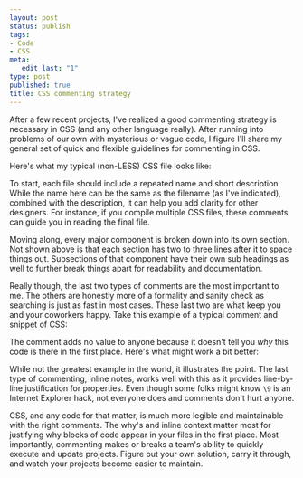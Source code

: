 ```yaml
--- 
layout: post
status: publish
tags: 
- Code
- CSS
meta: 
  _edit_last: "1"
type: post
published: true
title: CSS commenting strategy
---
```

After a few recent projects, I've realized a good commenting strategy is necessary in CSS (and any other language really). After running into problems of our own with mysterious or vague code, I figure I'll share my general set of quick and flexible guidelines for commenting in CSS.

Here's what my typical (non-LESS) CSS file looks like:

<script src="https://gist.github.com/1437207.js?file=General%20CSS%20formatting"></script>

To start, each file should include a repeated name and short description. While the name here can be the same as the filename (as I've indicated), combined with the description, it can help you add clarity for other designers. For instance, if you compile multiple CSS files, these comments can guide you in reading the final file.

Moving along, every major component is broken down into its own section. Not shown above is that each section has two to three lines after it to space things out. Subsections of that component have their own sub headings as well to further break things apart for readability and documentation.

Really though, the last two types of comments are the most important to me. The others are honestly more of a formality and sanity check as searching is just as fast in most cases. These last two are what keep you and your coworkers happy. Take this example of a typical comment and snippet of CSS:

<script src="https://gist.github.com/1437229.js?file=Generic%20CSS%20comment"></script>

The comment adds no value to anyone because it doesn't tell you *why* this code is there in the first place. Here's what might work a bit better:

<script src="https://gist.github.com/1437233.js?file=Better%20CSS%20comment"></script>

While not the greatest example in the world, it illustrates the point. The last type of commenting, inline notes, works well with this as it provides line-by-line justification for properties. Even though some folks might know `\9` is an Internet Explorer hack, not everyone does and comments don't hurt anyone.

CSS, and any code for that matter, is much more legible and maintainable with the right comments. The why's and inline context matter most for justifying why blocks of code appear in your files in the first place. Most importantly, commenting makes or breaks a team's ability to quickly execute and update projects. Figure out your own solution, carry it through, and watch your projects become easier to maintain.
   
